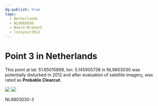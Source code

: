 ```yaml
---
dg-publish: true
tags:
  - Netherlands
  - NL9803030
  - Noord-Brabant
  - lossyear2012
---
```


# Point 3 in Netherlands

This point at lat: 51.65015899, lon: 5.145905738 in NL9803030 was potentially disturbed in 2012 and after evaluation of satellite imagery, was rated as **Probable Clearcut**.

<div class='juxtapose' data-showcredits='false'>
<img src='https://baserow-backend-production20240528124524339000000001.s3.amazonaws.com/user_files/R4oarnWK70NLq14Q0G97AI0lHNreJi3y_6f8a8fffe3ba8c8fa3cebcc2bde2a372cb2d84243e3be02ffaea66f5a638a804.png' data-label='December 2005' />
<img src='https://baserow-backend-production20240528124524339000000001.s3.amazonaws.com/user_files/ownDl03bt6tQHbIfaEtpHllt3WxkcZAr_4ee08092eafef9966655a00d4040119f7b4f9dccbbfdd38a59ec04764f13ecb2.png' data-label='June 2013' />
</div>

NL9803030-3